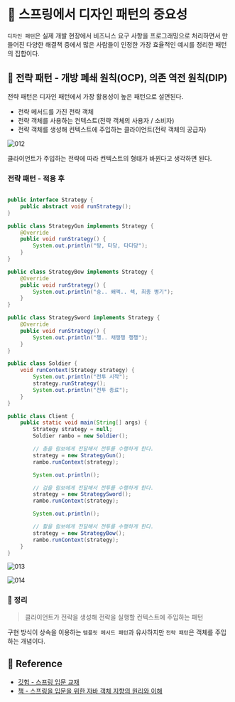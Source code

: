 

# 🚀 스프링에서 디자인 패턴의 중요성

`디자인 패턴`은 실제 개발 현장에서 비즈니스 요구 사항을 프로그래밍으로 처리하면서 만들어진 다양한 해결책 중에서 많은 사람들이
인정한 가장 효율적인 예시를 정리한 패턴의 집합이다.

## 🌠 전략 패턴 - 개방 폐쇄 원칙(OCP), 의존 역전 원칙(DIP)

전략 패턴은 디자인 패턴에서 가장 활용성이 높은 패턴으로 설면된다.

- 전략 메서드를 가진 전략 객체
- 전략 객체를 사용하는 컨텍스트(전략 객체의 사용자 / 소비자)
- 전략 객체를 생성해 컨텍스트에 주입하는 클라이언트(전략 객체의 공급자)

![012](https://user-images.githubusercontent.com/65659478/159110356-253d56ab-7a03-4150-ae3c-729f57711f67.jpg)

클라이언트가 주입하는 전략에 따라 컨텍스트의 형태가 바뀐다고 생각하면 된다.

### 전략 패턴 - 적용 후

```java

public interface Strategy {
    public abstract void runStrategy();
}

public class StrategyGun implements Strategy {
    @Override
    public void runStrategy() {
        System.out.println("탕, 타당, 타다당");
    }
}

public class StrategyBow implements Strategy {
    @Override
    public void runStrategy() {
        System.out.println("슝.. 쐐액.. 쇅, 최종 병기");
    }
}

public class StrategySword implements Strategy {
    @Override
    public void runStrategy() {
        System.out.println("챙.. 채쟁챙 챙챙");
    }
}

public class Soldier {
    void runContext(Strategy strategy) {
        System.out.println("전투 시작");
        strategy.runStrategy();
        System.out.println("전투 종료");
    }
}

public class Client {
    public static void main(String[] args) {
        Strategy strategy = null;
        Soldier rambo = new Soldier();

        // 총을 람보에게 전달해서 전투를 수행하게 한다.
        strategy = new StrategyGun();
        rambo.runContext(strategy);

        System.out.println();

        // 검을 람보에게 전달해서 전투를 수행하게 한다.
        strategy = new StrategySword();
        rambo.runContext(strategy);

        System.out.println();

        // 활을 람보에게 전달해서 전투를 수행하게 한다.
        strategy = new StrategyBow();
        rambo.runContext(strategy);
    }
}
```

![013](https://user-images.githubusercontent.com/65659478/159110357-ee670925-344e-4ed9-8277-9c795c24d7b2.jpg)

![014](https://user-images.githubusercontent.com/65659478/159110358-2bf2894d-e2ed-4224-9afa-bbbfa764c327.jpg)


### 🌠 정리

> 클라이언트가 전략을 생성해 전략을 실행할 컨텍스트에 주입하는 패턴

구현 방식이 상속을 이용하는 `템플릿 메서드 패턴`과 유사하지만 `전략 패턴`은 객체를 주입하는 개념이다. 

## 🧾 Reference
- [깃헙 - 스프링 입문 교재](https://github.com/expert0226/oopinspring)
- [책 - 스프링을 입문을 위한 자바 객체 지향의 원리와 이해](https://www.aladin.co.kr/shop/wproduct.aspx?ItemId=55641908)


